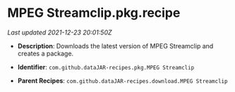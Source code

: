 # MPEG Streamclip.pkg.recipe

_Last updated 2021-12-23 20:01:50Z_

- **Description**: Downloads the latest version of MPEG Streamclip and creates a package.

- **Identifier**: `com.github.dataJAR-recipes.pkg.MPEG Streamclip`

- **Parent Recipes**: `com.github.dataJAR-recipes.download.MPEG Streamclip`
